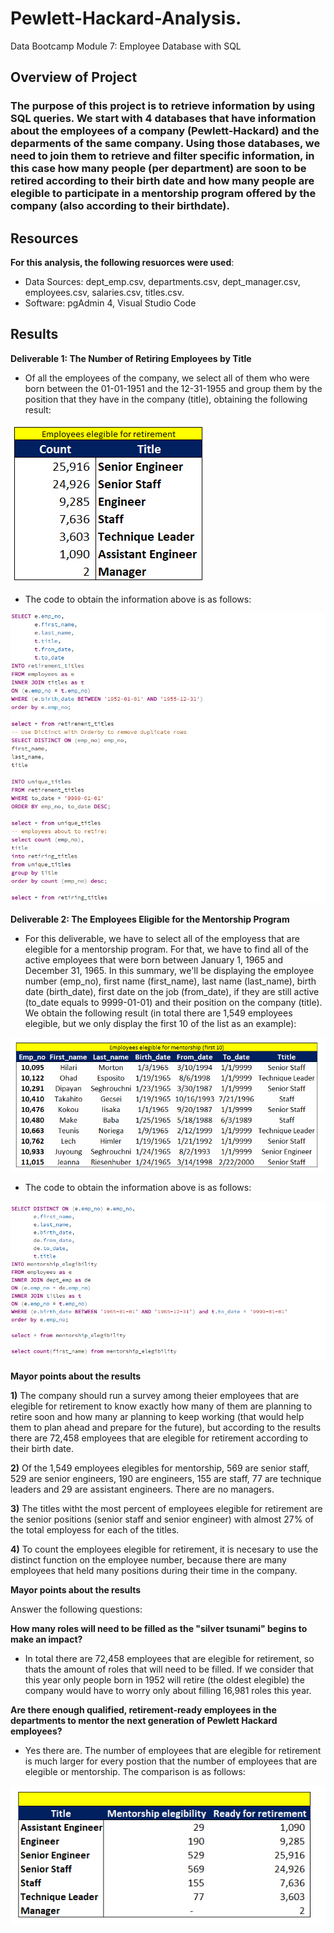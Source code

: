 # Pewlett-Hackard-Analysis.

Data Bootcamp Module 7: Employee Database with SQL
## Overview of Project

### The purpose of this project is to retrieve information by using SQL queries. We start with 4 databases that have information about the employees of a company (Pewlett-Hackard) and the deparments of the same company. Using those databases, we need to join them to retrieve and filter specific information, in this case how many people (per department) are soon to be retired according to their birth date and how many people are elegible to participate in a mentorship program offered by the company (also according to their birthdate).

## Resources
**For this analysis, the following resuorces were used**:
- Data Sources: dept_emp.csv, departments.csv, dept_manager.csv, employees.csv, salaries.csv, titles.csv.
- Software: pgAdmin 4, Visual Studio Code


## Results

**Deliverable 1: The Number of Retiring Employees by Title**

- Of all the employees of the company, we select all of them who were born between the 01-01-1951 and the 12-31-1955 and group them by the position that they have in the company (title), obtaining the following result:

![This is an image](https://github.com/HansFeddersen/Pewlett-Hackard-Analysis./blob/main/Data/more/Elegible%20for%20retirement.png)

- The code to obtain the information above is as follows:

![This is an image](https://github.com/HansFeddersen/Pewlett-Hackard-Analysis./blob/main/Data/more/Code_deliverable_1.png)

**Deliverable 2: The Employees Eligible for the Mentorship Program**

- For this deliverable, we have to select all of the employess that are elegible for a mentorship program. For that, we have to find all of the active employees that were born between January 1, 1965 and December 31, 1965. In this summary, we'll be displaying the employee number (emp_no), first name (first_name), last name (last_name), birth date (birth_date), first date on the job (from_date), if they are still active (to_date equals to 9999-01-01) and their position on the company (title). We obtain the following result (in total there are 1,549 employees elegible, but we only display the first 10 of the list as an example):

![This is an image](https://github.com/HansFeddersen/Pewlett-Hackard-Analysis./blob/main/Data/more/elegible_for_mentorship.png)

- The code to obtain the information above is as follows:

![This is an image](https://github.com/HansFeddersen/Pewlett-Hackard-Analysis./blob/main/Data/more/Code_deliverable_2.png)

**Mayor points about the results**

**1)** The company should run a survey among theier employees that are elegible for retirement to know exactly how many of them are planning to retire soon and how many ar planning to keep working (that would help them to plan ahead and prepare for the future), but according to the results there are 72,458 employees that are elegible for retirement according to their birth date.

**2)** Of the 1,549 employees elegibles for mentorship, 569 are senior staff, 529 are senior engineers, 190 are engineers, 155 are staff, 77 are technique leaders and 29 are assistant engineers. There are no managers.

**3)** The titles witht the most percent of employees elegible for retirement are the senior positions (senior staff and senior engineer) with almost 27% of the total employess for each of the titles.

**4)** To count the employees elegible for retirement, it is necesary to use the distinct function on the employee number, because there are many employees that held many positions during their time in the company.

**Mayor points about the results**

Answer the following questions:

**How many roles will need to be filled as the "silver tsunami" begins to make an impact?**

- In total there are 72,458 employees that are elegible for retirement, so thats the amount of roles that will need to be filled. If we consider that this year only people born in 1952 will retire (the oldest elegible) the company would have to worry only about filling 16,981 roles this year.

**Are there enough qualified, retirement-ready employees in the departments to mentor the next generation of Pewlett Hackard employees?**

- Yes there are. The number of employees that are elegible for retirement is much larger for every postion that the number of employees that are elegible or mentorship. The comparison is as follows:

![This is an image](https://github.com/HansFeddersen/Pewlett-Hackard-Analysis./blob/main/Data/more/Last_question.png)
